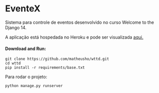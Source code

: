 EventeX
=======

Sistema para controle de eventos desenvolvido no curso Welcome to the Django 14.

A aplicação está hospedada no Heroku e pode ser visualizada [aqui.](http://matheus-wttd14.herokuapp.com/)

#### Download and Run:


    git clone https://github.com/matheusho/wttd.git
    cd wttd
    pip install -r requirements/base.txt


Para rodar o projeto:


    python manage.py runserver
